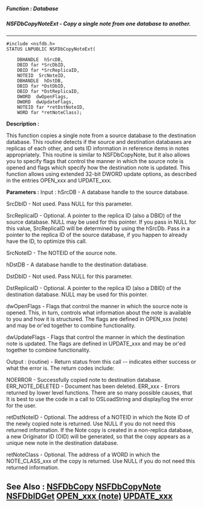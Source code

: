 ##### Function : Database
##### NSFDbCopyNoteExt - Copy a single note from one database to another.
---
```
#include <nsfdb.h>
STATUS LNPUBLIC NSFDbCopyNoteExt(

	DBHANDLE  hSrcDB,
	DBID far *SrcDbID,
	DBID far *SrcReplicaID,
	NOTEID  SrcNoteID,
	DBHANDLE  hDstDB,
	DBID far *DstDbID,
	DBID far *DstReplicaID,
	DWORD  dwOpenFlags,
	DWORD  dwUpdateFlags,
	NOTEID far *retDstNoteID,
	WORD far *retNoteClass);
```
**Description :**

This function copies a single note from a source database to the destination 
database.  This routine detects if the source and destination databases are 
replicas of each other, and sets ID information in reference items in notes 
appropriately.  This routine is similar to NSFDbCopyNote, but it also allows 
you to specify flags that control the manner in which the source note is opened 
and flags which specify how the destination note is updated. This function 
allows using extended 32-bit DWORD update options, as described in the entries 
OPEN_xxx and UPDATE_xxx.

**Parameters :**
Input :
hSrcDB  -  A database handle to the source database.

SrcDbID  -  Not used.  Pass NULL for this parameter.

SrcReplicaID  -  Optional.  A pointer to the replica ID (also a DBID) of the source database.  NULL may be used for this pointer.  If you pass in NULL for this value, SrcReplicaID will be determined by using the hSrcDb.  Pass in a pointer to the replica ID of the source database, if you happen to already have the ID, to optimize this call.

SrcNoteID  -  The NOTEID of the source note.

hDstDB  -  A database handle to the destination database.

DstDbID  -  Not used.  Pass NULL for this parameter.

DstReplicaID  -  Optional.  A pointer to the replica ID (also a DBID) of the destination database.  NULL may be used for this pointer.

dwOpenFlags  -  Flags that control the manner in which the source note is opened. This, in turn, controls what information about the note is available to you and how it is structured. The flags are defined in OPEN_xxx (note) and may be or'ed together to combine functionality.

dwUpdateFlags  -  Flags that control the manner in which the destination note is updated. The flags are defined in UPDATE_xxx and may be or'ed together to combine functionality.

Output :
(routine)  -  Return status from this call -- indicates either success or what the error is. The return codes include:

NOERROR - Successfully copied note to destination database.
ERR_NOTE_DELETED - Document has been deleted.
ERR_xxx - Errors returned by lower level functions.  There are so many possible causes, that It is best to use the code in a call to OSLoadString and display/log the error for the user.


retDstNoteID  -  Optional.  The address of a NOTEID in which the Note ID of the newly copied note is returned.  Use NULL if you do not need this returned information.  If the Note copy is created in a non-replica database, a new Originator ID (OID) will be generated, so that the copy appears as a unique new note in the destination database.

retNoteClass  -  Optional.  The address of a WORD in which the NOTE_CLASS_xxx of the copy is returned.  Use NULL if you do not need this returned information.


**See Also :**
[NSFDbCopy](/domino-c-api-docs/reference/Func/NSFDbCopy)
[NSFDbCopyNote](/domino-c-api-docs/reference/Func/NSFDbCopyNote)
[NSFDbIDGet](/domino-c-api-docs/reference/Func/NSFDbIDGet)
[OPEN_xxx (note)](/domino-c-api-docs/reference/Symb/OPEN_xxx (note))
[UPDATE_xxx](/domino-c-api-docs/reference/Symb/UPDATE_xxx)
---
